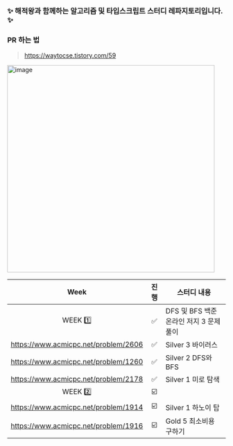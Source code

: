 
### ✨ 해적왕과 함께하는 알고리즘 및 타입스크립트 스터디 레파지토리입니다. ✨

### PR 하는 법
> https://waytocse.tistory.com/59


<img width="478" alt="image" src="https://user-images.githubusercontent.com/58665661/184157367-b5ce39c8-3ab1-465b-8153-d62a32d7274f.png">



| Week | 진행 | 스터디 내용 
| :----: | :---: | ----------- 
|   WEEK 1️⃣   | ✅ | DFS 및 BFS 백준 온라인 저지 3 문제 풀이
|  https://www.acmicpc.net/problem/2606 | ✅ | Silver 3 바이러스
|  https://www.acmicpc.net/problem/1260 | ✅ | Silver 2 DFS와 BFS
|  https://www.acmicpc.net/problem/2178 | ✅ | Silver 1 미로 탐색
|  WEEK 2️⃣ | ☑️ |  |
|  https://www.acmicpc.net/problem/1914 | ☑️ | Silver 1 하노이 탑
|  https://www.acmicpc.net/problem/1916 | ☑️ | Gold 5 최소비용 구하기
